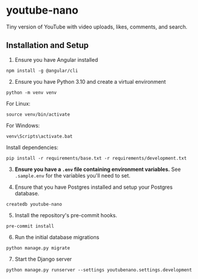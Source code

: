 # youtube-nano
Tiny version of YouTube with video uploads, likes, comments, and search.

## Installation and Setup
1. Ensure you have Angular installed
```
npm install -g @angular/cli
```

2. Ensure you have Python 3.10 and create a virtual environment
```
python -m venv venv
```

For Linux:
```
source venv/bin/activate
```

For Windows:
```
venv\Scripts\activate.bat
```

Install dependencies:
```
pip install -r requirements/base.txt -r requirements/development.txt
```
3. **Ensure you have a `.env` file containing environment variables.** See `.sample.env` for the variables you'll need to set.

4. Ensure that you have Postgres installed and setup your Postgres database.
```
createdb youtube-nano
```

5. Install the repository's pre-commit hooks.
```
pre-commit install
```

6. Run the initial database migrations
```
python manage.py migrate
```

7. Start the Django server
```
python manage.py runserver --settings youtubenano.settings.development
```
